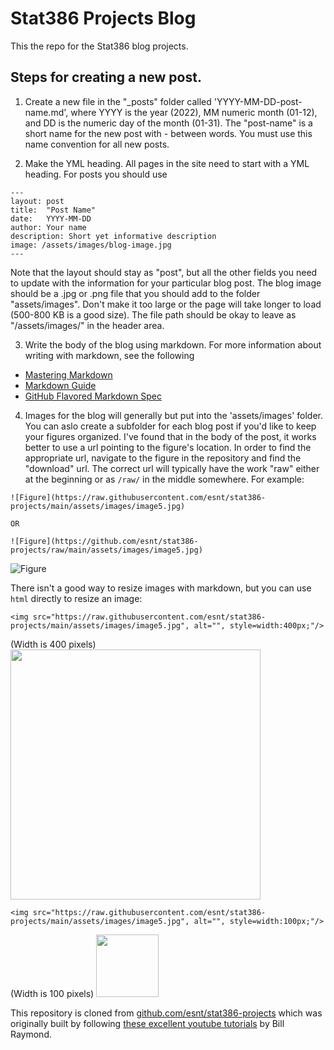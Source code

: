 # Stat386 Projects Blog

This the repo for the Stat386 blog projects.

## Steps for creating a new post.  

1. Create a new file in the "_posts" folder called 'YYYY-MM-DD-post-name.md', where YYYY is the year (2022), MM numeric month (01-12), and DD is the numeric day of the month (01-31).  The "post-name" is a short name for the new post with - between words.  You must use this name convention for all new posts.  

2.  Make the YML heading.  All pages in the site need to start with a YML heading.  For posts you should use
```
---
layout: post
title:  "Post Name"
date:   YYYY-MM-DD
author: Your name
description: Short yet informative description
image: /assets/images/blog-image.jpg
---
```
Note that the layout should stay as "post", but all the other fields you need to update with the information for your particular blog post.  The blog image should be a .jpg or .png file that you should add to the folder "assets/images".  Don't make it too large or the page will take longer to load (500-800 KB is a good size).  The file path should be okay to leave as "/assets/images/" in the header area.  

3.  Write the body of the blog using markdown.  For more information about writing with markdown, see the following 
* [Mastering Markdown](https://guides.github.com/features/mastering-markdown/)
* [Markdown Guide](https://www.markdownguide.org/cheat-sheet/)
* [GitHub Flavored Markdown Spec](https://github.github.com/gfm/)

4.  Images for the blog will generally but put into the 'assets/images' folder.  You can aslo create a subfolder for each blog post if you'd like to keep your figures organized.  I've found that in the body of the post, it works better to use a url pointing to the figure's location.  In order to find the appropriate url, navigate to the figure in the repository and find the "download" url.  The correct url will typically have the work "raw" either at the beginning or as `/raw/` in the middle somewhere. For example:

```
![Figure](https://raw.githubusercontent.com/esnt/stat386-projects/main/assets/images/image5.jpg)

OR

![Figure](https://github.com/esnt/stat386-projects/raw/main/assets/images/image5.jpg)
```

![Figure](https://raw.githubusercontent.com/esnt/stat386-projects/main/assets/images/image5.jpg)

There isn't a good way to resize images with markdown, but you can use `html` directly to resize an image:

`<img src="https://raw.githubusercontent.com/esnt/stat386-projects/main/assets/images/image5.jpg", alt="", style=width:400px;"/>`

(Width is 400 pixels)
<img src="https://raw.githubusercontent.com/esnt/stat386-projects/main/assets/images/image5.jpg" alt="" style="width:400px;"/>



`<img src="https://raw.githubusercontent.com/esnt/stat386-projects/main/assets/images/image5.jpg", alt="", style=width:100px;"/>`

(Width is 100 pixels)
<img src="https://raw.githubusercontent.com/esnt/stat386-projects/main/assets/images/image5.jpg" alt="" style="width:100px;"/>

This repository is cloned from [github.com/esnt/stat386-projects](https://github.com/esnt/stat386-projects) which was originally built by following [these excellent youtube tutorials](https://www.youtube.com/playlist?list=PLWzwUIYZpnJuT0sH4BN56P5oWTdHJiTNq) by Bill Raymond.
